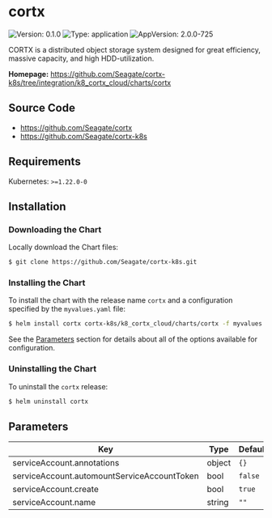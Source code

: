 # cortx

![Version: 0.1.0](https://img.shields.io/badge/Version-0.1.0-informational?style=flat-square) ![Type: application](https://img.shields.io/badge/Type-application-informational?style=flat-square) ![AppVersion: 2.0.0-725](https://img.shields.io/badge/AppVersion-2.0.0--725-informational?style=flat-square)

CORTX is a distributed object storage system designed for great efficiency, massive capacity, and high HDD-utilization.

**Homepage:** <https://github.com/Seagate/cortx-k8s/tree/integration/k8_cortx_cloud/charts/cortx>

## Source Code

* <https://github.com/Seagate/cortx>
* <https://github.com/Seagate/cortx-k8s>

## Requirements

Kubernetes: `>=1.22.0-0`

## Installation

### Downloading the Chart

Locally download the Chart files:

```bash
$ git clone https://github.com/Seagate/cortx-k8s.git
```

### Installing the Chart

To install the chart with the release name `cortx` and a configuration specified by the `myvalues.yaml` file:

```bash
$ helm install cortx cortx-k8s/k8_cortx_cloud/charts/cortx -f myvalues.yaml
```

See the [Parameters](#parameters) section for details about all of the options available for configuration.

### Uninstalling the Chart

To uninstall the `cortx` release:

```bash
$ helm uninstall cortx
```

## Parameters

| Key | Type | Default | Description |
|-----|------|---------|-------------|
| serviceAccount.annotations | object | `{}` |  |
| serviceAccount.automountServiceAccountToken | bool | `false` |  |
| serviceAccount.create | bool | `true` |  |
| serviceAccount.name | string | `""` |  |
